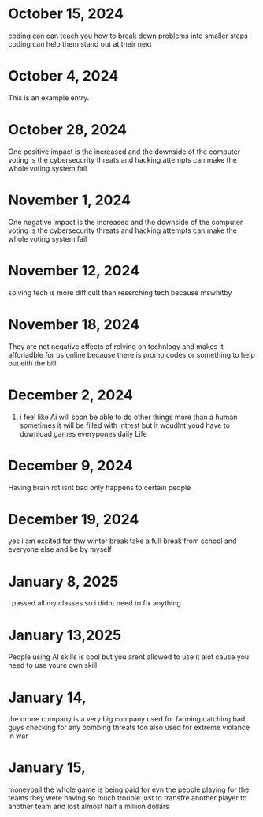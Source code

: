 # October 15, 2024
coding can can teach you how to break down problems into smaller steps 
coding can help them stand out at their next 
# October 4, 2024 
This is an example entry.
# October 28, 2024
One positive impact is the increased and the downside of the computer voting is the cybersecurity threats and hacking attempts can make the whole voting system fail
# November 1, 2024
One negative impact is the increased and the downside of the computer voting is the cybersecurity threats and hacking attempts can make the whole voting system fail
# November 12, 2024 
solving tech is more difficult than reserching tech because mswhitby
# November 18, 2024
They are not negative effects of relying on technlogy and makes it afforiadble for us online because there is promo codes or something to help out eith the bill
# December 2, 2024
1. i feel like Ai will soon be able to do other things more than a human sometimes it will be filled with intrest but it woudlnt youd have to download games everypones daily Life
# December 9, 2024
Having brain rot isnt bad   only happens to certain people 
# December 19, 2024 
yes i am excited for thw winter break take a full break from school and everyone else and be by myself
# January  8, 2025
i passed all my classes so i didnt need to fix anything 
# January 13,2025
People using AI skills is cool but you arent allowed to use it alot cause you need to use youre own skill 
# January 14, 
the drone company is a very big company used for farming catching bad guys checking for any bombing threats too also used for extreme violance in war 
# January 15, 
moneyball the whole game is being paid for evn the people playing for the teams they were having so much trouble just to transfre another player to another team and lost almost half a million dollars 

